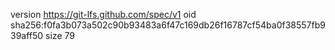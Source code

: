 version https://git-lfs.github.com/spec/v1
oid sha256:f0fa3b073a502c90b93483a6f47c169db26f16787cf54ba0f38557fb939aff50
size 79
